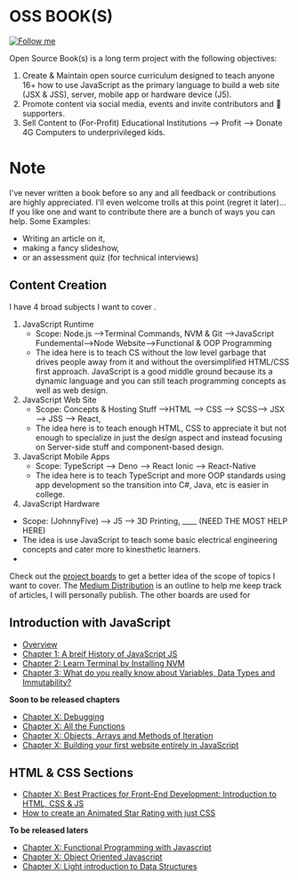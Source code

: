 # OSS BOOK(S)
[![Follow me](https://img.shields.io/twitter/follow/hansonconsult.svg?style=for-the-badge)](https://twitter.com/hansonconsult)

Open Source Book(s) is a long term project with the following objectives:
1. Create & Maintain open source curriculum designed to teach anyone 16+ how to use JavaScript as the primary language to build a web site (JSX & JSS), server, mobile app or hardware device (J5).
2. Promote content via social media, events and invite contributors and 🤞 supporters.
3. Sell Content to (For-Profit) Educational Institutions --> Profit --> Donate 4G Computers to underprivileged kids.

# Note
I've never written a book before so any and all feedback or contributions are highly appreciated.
I'll even welcome trolls at this point (regret it later)...
If you like one and want to contribute there are a bunch of ways you can help. Some Examples:
* Writing an article on it, 
* making a fancy slideshow, 
* or an assessment quiz (for technical interviews)


## Content Creation
I have 4 broad subjects I want to cover .
1. JavaScript Runtime 
   - Scope: Node.js -->Terminal Commands, NVM & Git -->JavaScript Fundemental-->Node Website-->Functional & OOP Programming 
   - The idea here is to teach CS without the low level garbage that drives people away from it and without the oversimplified HTML/CSS first approach. JavaScript is a good middle ground because its a dynamic language and you can still teach programming concepts as well as web design.
2. JavaScript Web Site 
   - Scope: Concepts & Hosting Stuff -->HTML --> CSS --> SCSS--> JSX --> JSS --> React, 
   - The idea here is to teach enough HTML, CSS to appreciate it but not enough to specialize in just the design aspect and instead focusing on  Server-side stuff and component-based design.
3. JavaScript Mobile Apps
   - Scope: TypeScript --> Deno --> React Ionic --> React-Native
   - The idea here is to teach TypeScript and more OOP standards using app development so the transition into C#, Java, etc is easier in college.
4. JavaScript Hardware 
  - Scope: (JohnnyFive) --> J5 --> 3D Printing, ____ (NEED THE MOST HELP HERE)
   - The idea is use JavaScript to teach some basic electrical engineering concepts and cater more to kinesthetic learners.
   - 
Check out the [project boards](https://github.com/HansUXdev/OSS-Books/projects) to get a better idea of the scope of topics I want to cover. The [Medium Distribution](https://github.com/HansUXdev/OSS-Books/projects/5) is an outline to help me keep track of articles, I will personally publish. The other boards are used for 




## Introduction with JavaScript
* [Overview](https://medium.com/@HansOnConsult/learn-how-to-code-in-2020-52bed38a2987?source=friends_link&sk=c486058e202a22900f6106a80c30c7b2)
* [Chapter 1: A breif History of JavaScript JS](https://medium.com/javascript-in-plain-english/a-brief-history-of-javascript-9289a4d344d2?source=friends_link&sk=e99b98fd76bf99dcc6fd1a85e60b4721)
* [Chapter 2: Learn Terminal by Installing NVM](https://medium.com/swlh/terminal-basics-and-installing-nvm-node-js-631cf9476ac4)
* [Chapter 3: What do you really know about Variables, Data Types and Immutability?](https://medium.com/javascript-in-plain-english/what-do-you-really-know-about-variables-data-types-and-immutability-in-javascript-1730835a9e87)

**Soon to be released chapters**
* [Chapter X: Debugging]()
* [Chapter X: All the Functions]()
* [Chapter X: Objects, Arrays and Methods of Iteration]()
* [Chapter X: Building your first website entirely in JavaScript]()

## HTML & CSS Sections
* [Chapter X: Best Practices for Front-End Development: Introduction to HTML, CSS & JS]()
* [How to create an Animated Star Rating with just CSS](https://medium.com/javascript-in-plain-english/how-to-create-an-animated-star-rating-with-just-css-4df50286ea4b?source=friends_link&sk=5184575c98b541f0bd1b920d607b2416)

**To be released laters**
* [Chapter X: Functional Programming with Javascript]()
* [Chapter X: Object Oriented Javascript]()
* [Chapter X: Light introduction to Data Structures]()



